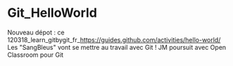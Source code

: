# Git_HelloWorld
Nouveau dépot : ce 120318_learn_gitbygit_fr_https://guides.github.com/activities/hello-world/
Les  "SangBleus" vont se mettre au travail avec Git !
JM poursuit avec Open Classroom pour Git